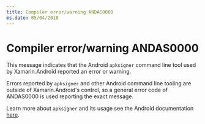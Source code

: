 ```yaml
---
title: Compiler error/warning ANDAS0000
ms.date: 05/04/2018
---
```

# Compiler error/warning ANDAS0000

This message indicates that the Android `apksigner` command line tool used by
Xamarin.Android reported an error or warning.

Errors reported by `apksigner` and other Android command line tooling are
outside of Xamarin.Android's control, so a general error code of ANDAS0000 is
used reporting the exact message.

Learn more about `apksigner` and its usage see the Android documentation
[here][apksigner].

[apksigner]: https://developer.android.com/studio/command-line/apksigner
